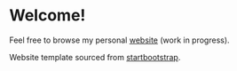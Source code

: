 # Welcome!

Feel free to browse my personal [website](https://pma-uk.github.io/) (work in progress).

Website template sourced from [startbootstrap](https://startbootstrap.com/).
